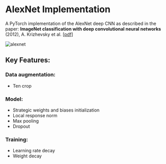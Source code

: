 # AlexNet Implementation

A PyTorch implementation of the AlexNet deep CNN as described in the paper: <strong>ImageNet classification with deep convolutional neural networks</strong> (2012), A. Krizhevsky et al. <a href="http://papers.nips.cc/paper/4824-imagenet-classification-with-deep-convolutional-neural-networks.pdf">[pdf]</a>

![alexnet](https://github.com/satvick16/alexnet-implementation/blob/master/net.png?raw=true)

## Key Features:

### Data augmentation:
- Ten crop

### Model:
- Strategic weights and biases initialization
- Local response norm
- Max pooling
- Dropout

### Training:
- Learning rate decay
- Weight decay